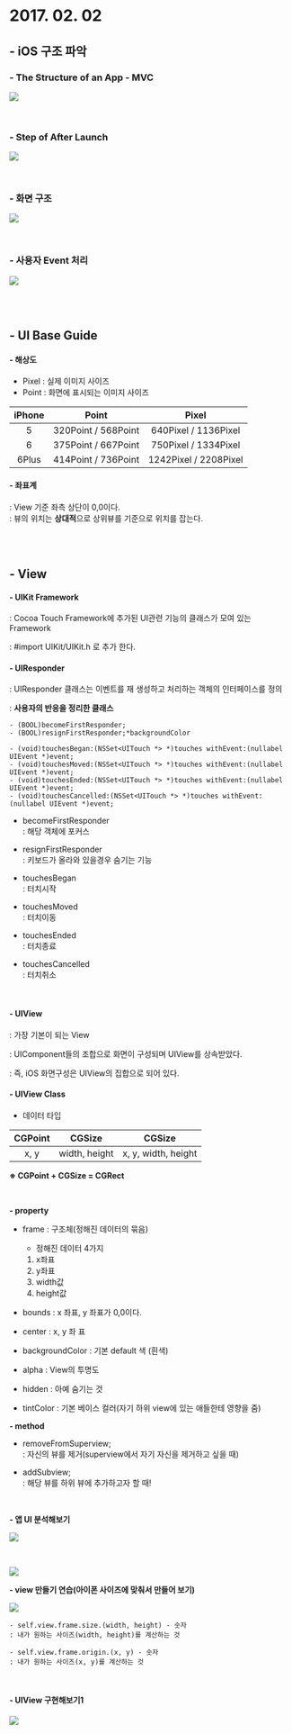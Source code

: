 # 2017. 02. 02

## - iOS 구조 파악

### - The Structure of an App - MVC

![](https://developer.apple.com/library/content/documentation/iPhone/Conceptual/iPhoneOSProgrammingGuide/Art/core_objects_2x.png)

<br>

### - Step of After Launch

![](https://developer.apple.com/library/content/documentation/iPhone/Conceptual/iPhoneOSProgrammingGuide/Art/app_launch_fg_2x.png)

<br>

### - 화면 구조

![](https://developer.apple.com/library/content/featuredarticles/ViewControllerPGforiPhoneOS/Art/VCPG-root-view-controller_2-1_2x.png)

<br>

### - 사용자 Event 처리

![](https://developer.apple.com/library/content/documentation/iPhone/Conceptual/iPhoneOSProgrammingGuide/Art/event_draw_cycle_a_2x.png)

<br><br>

## - UI Base Guide

#### - 해상도

- Pixel : 실제 이미지 사이즈
- Point : 화면에 표시되는 이미지 사이즈

|iPhone|Point|Pixel|
|:---:|:---:|:---:|
|5|320Point / 568Point |640Pixel / 1136Pixel|
|6|375Point / 667Point|750Pixel / 1334Pixel| 
|6Plus|414Point / 736Point|1242Pixel / 2208Pixel| 


#### - 좌표계

: View 기준 좌측 상단이 0,0이다.<br>
: 뷰의 위치는 **상대적**으로 상위뷰를 기준으로 위치를 잡는다.

<br><br>

## - View

#### - UIKit Framework

: Cocoa Touch Framework에 추가된 UI관련 기능의 클래스가 모여 있는 Framework<br>

: #import UIKit/UIKit.h 로 추가 한다.
 
#### - UIResponder

: UIResponder 클래스는 이벤트를 재 생성하고 처리하는 객체의 인터페이스를 정의

: **사용자의 반응을 정리한 클래스**

	- (BOOL)becomeFirstResponder;
	- (BOOL)resignFirstResponder;*backgroundColor

	- (void)touchesBegan:(NSSet<UITouch *> *)touches withEvent:(nullabel UIEvent *)event;
	- (void)touchesMoved:(NSSet<UITouch *> *)touches withEvent:(nullabel UIEvent *)event;
	- (void)touchesEnded:(NSSet<UITouch *> *)touches withEvent:(nullabel UIEvent *)event;
	- (void)touchesCancelled:(NSSet<UITouch *> *)touches withEvent:(nullabel UIEvent *)event;

- becomeFirstResponder<br>
: 해당 객체에 포커스

- resignFirstResponder<br>
: 키보드가 올라와 있을경우 숨기는 기능

- touchesBegan<br>
: 터치시작

- touchesMoved<br>
: 터치이동

- touchesEnded<br>
: 터치종료

- touchesCancelled<br>
: 터치취소


<br>

#### - UIView

: 가장 기본이 되는 View

: UIComponent들의 조합으로 화면이 구성되며 UIView를 상속받았다.

: 즉, iOS 화면구성은 UIView의 집합으로 되어 있다.

#### - UIView Class

- 데이터 타입

|CGPoint|CGSize|CGSize|
|:---:|:---:|:---:|
|x, y|width, height|x, y, width, height|

**※ CGPoint + CGSize = CGRect**

<br>

**- property**

- frame : 구조체(정해진 데이터의 묶음)
	- 정해진 데이터 4가지 <br>
	1) x좌표<br>
	2) y좌표<br>
	3) width값<br>
	4) height값
	
- bounds : x 좌표, y 좌표가 0,0이다.
- center : x, y 좌 표
- backgroundColor : 기본 default 색 (흰색)
- alpha : View의 투명도
- hidden : 아예 숨기는 것
- tintColor : 기본 베이스 컬러(자기 하위 view에 있는 애들한테 영향을 줌)

**- method**

- removeFromSuperview;<br>
: 자신의 뷰를 제거(superview에서 자기 자신을 제거하고 싶을 때)

- addSubview;<br>
: 해당 뷰를 하위 뷰에 추가하고자 할 때!

<br>

**- 앱 UI 분석해보기**

![](https://github.com/BaekJinCho/iOS.school/blob/master/Study/Image/UIAnalysis.png?raw=true)

<br>

![](https://github.com/BaekJinCho/iOS.school/blob/master/Study/Image/UIAnalysisCell.png?raw=true)

**- view 만들기 연습(아이폰 사이즈에 맞춰서 만들어 보기)**

![](https://soulpark.files.wordpress.com/2012/11/ec8aa4ed81aceba6b0ec83b7-2012-11-30-ec98a4ed9b84-3-57-11.png?w=600&h=313)

	- self.view.frame.size.(width, height) - 숫자 
	: 내가 원하는 사이즈(width, height)를 계산하는 것
	
	- self.view.frame.origin.(x, y) - 숫자
	: 내가 원하는 사이즈(x, y)를 계산하는 것 

<br>

#### - UIView 구현해보기1

![](https://github.com/BaekJinCho/iOS.school/blob/master/Study/Image/uiview.png?raw=true)